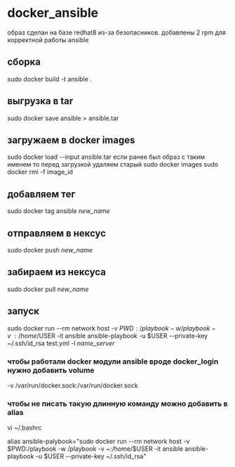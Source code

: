 # docker_ansible
образ сделан на базе redhat8 из-за безопасников. добавлены 2 rpm для корректной работы ansible
## сборка
sudo docker build -t ansible .
## выгрузка в tar
sudo docker save ansible > ansible.tar
## загружаем в docker images
sudo docker load --input ansible.tar
если ранее был образ с таким именем то перед загрузкой удаляем старый
sudo docker images
sudo docker rmi -f image_id
## добавляем тег
sudo docker tag ansible *new_name*
## отправляем в нексус
sudo docker push *new_name*
## забираем из нексуса
sudo docker pull *new_name*
## запуск
sudo docker run --rm network host -v $PWD:/playbook -w /playbook -v ~:/home/$USER -it ansible ansible-playbook -u $USER --private-key ~/.ssh/id_rsa test.yml -l *name_server*
### чтобы работали docker модули ansible вроде docker_login нужно добавить volume
-v /var/run/docker.sock:/var/run/docker.sock
### чтобы не писать такую длинную команду можно добавить в alias
vi ~/.bashrc

alias ansible-palybook="sudo docker run --rm network host -v \$PWD:/playbook -w /playbook -v ~:/home/$USER -it ansible ansible-playbook -u $USER --private-key ~/.ssh/id_rsa"
